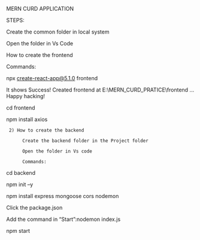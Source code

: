 MERN CURD APPLICATION 

STEPS: 

Create the common folder in local system 

Open the folder in Vs Code 

How to create the frontend  

Commands: 

  npx create-react-app@5.1.0 frontend 

It shows Success! Created frontend at E:\MERN_CURD_PRATICE\frontend ... Happy hacking! 

cd frontend 

npm install axios 

 

     2) How to create the backend 

          Create the backend folder in the Project folder 

          Open the folder in Vs code 

          Commands: 

cd backend 

npm init –y 

npm install express mongoose cors nodemon 

Click the package.json  

Add the command in “Start”:nodemon index.js 

npm start

           

           

 

